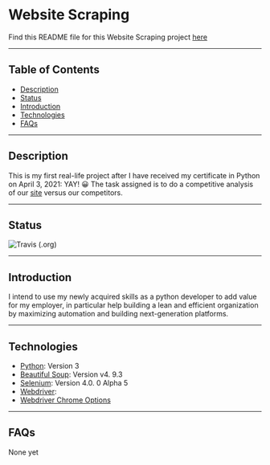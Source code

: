 # Website Scraping

Find this README file for this Website Scraping project 
[here](https://github.com/bossiilaria/Python)

***

## Table of Contents
  - [Description](#description)
  - [Status](#status)
  - [Introduction](#introduction)
  - [Technologies](#technologies)
  - [FAQs](#faqs)

***

## Description
This is my first real-life project after I have received my certificate in Python on April 3, 2021: YAY! :grinning:
The task assigned is to do a competitive analysis of our [site](http://www.cheapoair.com/) versus our competitors. 

***

## Status
![Travis (.org)](https://img.shields.io/travis/rust-lang/rust?color=bright%20green&label=In%20Development&logo=python&logoColor=green&style=for-the-badge)

***

## Introduction
I intend to use my newly acquired skills as a python developer to add value for my employer, in particular help building a lean and efficient organization by maximizing automation and building next-generation platforms.

***

## Technologies
* [Python](https://www.python.org/downloads/windows/): Version 3
* [Beautiful Soup](https://www.crummy.com/software/BeautifulSoup/bs4/doc/): Version v4. 9.3 
* [Selenium](https://www.selenium.dev/documentation/en/): Version 4.0. 0 Alpha 5
* [Webdriver](https://www.selenium.dev/documentation/en/webdriver/): 
* [Webdriver Chrome Options](https://www.selenium.dev/selenium/docs/api/rb/Selenium/WebDriver/Chrome/Options.html)

***

## FAQs
None yet


